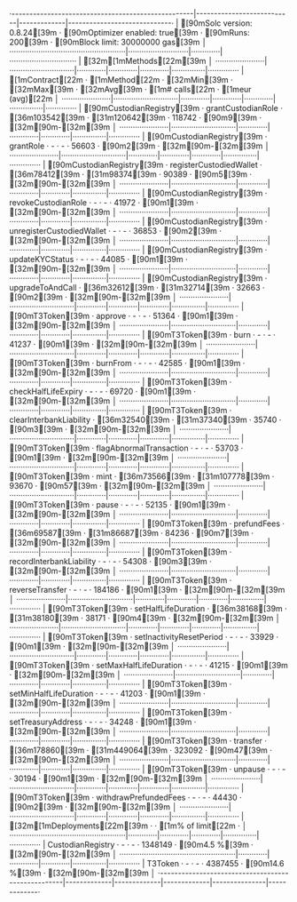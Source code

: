 ·---------------------------------------------------|---------------------------|-------------|-----------------------------·
|               [90mSolc version: 0.8.24[39m                ·  [90mOptimizer enabled: true[39m  ·  [90mRuns: 200[39m  ·  [90mBlock limit: 30000000 gas[39m  │
····················································|···························|·············|······························
|  [32m[1mMethods[22m[39m                                                                                                                  │
······················|·····························|·············|·············|·············|···············|··············
|  [1mContract[22m           ·  [1mMethod[22m                     ·  [32mMin[39m        ·  [32mMax[39m        ·  [32mAvg[39m        ·  [1m# calls[22m      ·  [1meur (avg)[22m  │
······················|·····························|·············|·············|·············|···············|··············
|  [90mCustodianRegistry[39m  ·  grantCustodianRole         ·     [36m103542[39m  ·     [31m120642[39m  ·     118742  ·            [90m9[39m  ·          [32m[90m-[32m[39m  │
······················|·····························|·············|·············|·············|···············|··············
|  [90mCustodianRegistry[39m  ·  grantRole                  ·          -  ·          -  ·      56603  ·            [90m2[39m  ·          [32m[90m-[32m[39m  │
······················|·····························|·············|·············|·············|···············|··············
|  [90mCustodianRegistry[39m  ·  registerCustodiedWallet    ·      [36m78412[39m  ·      [31m98374[39m  ·      90389  ·            [90m5[39m  ·          [32m[90m-[32m[39m  │
······················|·····························|·············|·············|·············|···············|··············
|  [90mCustodianRegistry[39m  ·  revokeCustodianRole        ·          -  ·          -  ·      41972  ·            [90m1[39m  ·          [32m[90m-[32m[39m  │
······················|·····························|·············|·············|·············|···············|··············
|  [90mCustodianRegistry[39m  ·  unregisterCustodiedWallet  ·          -  ·          -  ·      36853  ·            [90m2[39m  ·          [32m[90m-[32m[39m  │
······················|·····························|·············|·············|·············|···············|··············
|  [90mCustodianRegistry[39m  ·  updateKYCStatus            ·          -  ·          -  ·      44085  ·            [90m1[39m  ·          [32m[90m-[32m[39m  │
······················|·····························|·············|·············|·············|···············|··············
|  [90mCustodianRegistry[39m  ·  upgradeToAndCall           ·      [36m32612[39m  ·      [31m32714[39m  ·      32663  ·            [90m2[39m  ·          [32m[90m-[32m[39m  │
······················|·····························|·············|·············|·············|···············|··············
|  [90mT3Token[39m            ·  approve                    ·          -  ·          -  ·      51364  ·            [90m1[39m  ·          [32m[90m-[32m[39m  │
······················|·····························|·············|·············|·············|···············|··············
|  [90mT3Token[39m            ·  burn                       ·          -  ·          -  ·      41237  ·            [90m1[39m  ·          [32m[90m-[32m[39m  │
······················|·····························|·············|·············|·············|···············|··············
|  [90mT3Token[39m            ·  burnFrom                   ·          -  ·          -  ·      42585  ·            [90m1[39m  ·          [32m[90m-[32m[39m  │
······················|·····························|·············|·············|·············|···············|··············
|  [90mT3Token[39m            ·  checkHalfLifeExpiry        ·          -  ·          -  ·      69720  ·            [90m1[39m  ·          [32m[90m-[32m[39m  │
······················|·····························|·············|·············|·············|···············|··············
|  [90mT3Token[39m            ·  clearInterbankLiability    ·      [36m32540[39m  ·      [31m37340[39m  ·      35740  ·            [90m3[39m  ·          [32m[90m-[32m[39m  │
······················|·····························|·············|·············|·············|···············|··············
|  [90mT3Token[39m            ·  flagAbnormalTransaction    ·          -  ·          -  ·      53703  ·            [90m1[39m  ·          [32m[90m-[32m[39m  │
······················|·····························|·············|·············|·············|···············|··············
|  [90mT3Token[39m            ·  mint                       ·      [36m73566[39m  ·     [31m107778[39m  ·      93670  ·           [90m57[39m  ·          [32m[90m-[32m[39m  │
······················|·····························|·············|·············|·············|···············|··············
|  [90mT3Token[39m            ·  pause                      ·          -  ·          -  ·      52135  ·            [90m1[39m  ·          [32m[90m-[32m[39m  │
······················|·····························|·············|·············|·············|···············|··············
|  [90mT3Token[39m            ·  prefundFees                ·      [36m69587[39m  ·      [31m86687[39m  ·      84236  ·            [90m7[39m  ·          [32m[90m-[32m[39m  │
······················|·····························|·············|·············|·············|···············|··············
|  [90mT3Token[39m            ·  recordInterbankLiability   ·          -  ·          -  ·      54308  ·            [90m3[39m  ·          [32m[90m-[32m[39m  │
······················|·····························|·············|·············|·············|···············|··············
|  [90mT3Token[39m            ·  reverseTransfer            ·          -  ·          -  ·     184186  ·            [90m1[39m  ·          [32m[90m-[32m[39m  │
······················|·····························|·············|·············|·············|···············|··············
|  [90mT3Token[39m            ·  setHalfLifeDuration        ·      [36m38168[39m  ·      [31m38180[39m  ·      38171  ·            [90m4[39m  ·          [32m[90m-[32m[39m  │
······················|·····························|·············|·············|·············|···············|··············
|  [90mT3Token[39m            ·  setInactivityResetPeriod   ·          -  ·          -  ·      33929  ·            [90m1[39m  ·          [32m[90m-[32m[39m  │
······················|·····························|·············|·············|·············|···············|··············
|  [90mT3Token[39m            ·  setMaxHalfLifeDuration     ·          -  ·          -  ·      41215  ·            [90m1[39m  ·          [32m[90m-[32m[39m  │
······················|·····························|·············|·············|·············|···············|··············
|  [90mT3Token[39m            ·  setMinHalfLifeDuration     ·          -  ·          -  ·      41203  ·            [90m1[39m  ·          [32m[90m-[32m[39m  │
······················|·····························|·············|·············|·············|···············|··············
|  [90mT3Token[39m            ·  setTreasuryAddress         ·          -  ·          -  ·      34248  ·            [90m1[39m  ·          [32m[90m-[32m[39m  │
······················|·····························|·············|·············|·············|···············|··············
|  [90mT3Token[39m            ·  transfer                   ·     [36m178860[39m  ·     [31m449064[39m  ·     323092  ·           [90m47[39m  ·          [32m[90m-[32m[39m  │
······················|·····························|·············|·············|·············|···············|··············
|  [90mT3Token[39m            ·  unpause                    ·          -  ·          -  ·      30194  ·            [90m1[39m  ·          [32m[90m-[32m[39m  │
······················|·····························|·············|·············|·············|···············|··············
|  [90mT3Token[39m            ·  withdrawPrefundedFees      ·          -  ·          -  ·      44430  ·            [90m2[39m  ·          [32m[90m-[32m[39m  │
······················|·····························|·············|·············|·············|···············|··············
|  [32m[1mDeployments[22m[39m                                      ·                                         ·  [1m% of limit[22m   ·             │
····················································|·············|·············|·············|···············|··············
|  CustodianRegistry                                ·          -  ·          -  ·    1348149  ·        [90m4.5 %[39m  ·          [32m[90m-[32m[39m  │
····················································|·············|·············|·············|···············|··············
|  T3Token                                          ·          -  ·          -  ·    4387455  ·       [90m14.6 %[39m  ·          [32m[90m-[32m[39m  │
·---------------------------------------------------|-------------|-------------|-------------|---------------|-------------·